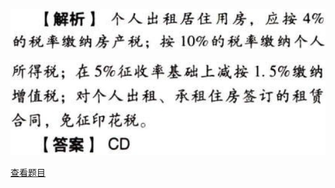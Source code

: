 ![](b7392cdd19b08516f4e6c3e24aaf6813.png)

![](39110210f4c626ae80a6bd7a2bca2ed7.png)

[查看题目](../C05.个人所得税法.本章真题.md#11-题目)

